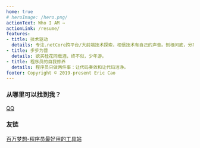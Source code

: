 ```yaml
---
home: true
# heroImage: /hero.png/
actionText: Who I AM →
actionLink: /resume/
features:
- title: 技术驱动
  details: 专注.netCore跨平台/大前端技术探索，相信技术有自己的声音。刨根问底，分享 coding 的乐趣。
- title: 步步为营
  details: 欲买桂花同载酒，终不似，少年游。
- title: 程序员的自我修养
  details: 程序员只做两件事：让代码奏效和让代码洁净。
footer: Copyright © 2019-present Eric Cao
---
```


### 从哪里可以找到我？
[QQ](tencent://AddContact/?fromId=45&fromSubId=1&subcmd=all&uin=691717042&website=www.oicqzone.com)

<!-- ![微信]() -->
<!-- [微信](../.vuepress/public/img/wx.jpg) -->
### 友链
[百万梦想-程序员最好用的工具站](https://tools.100wan.site)